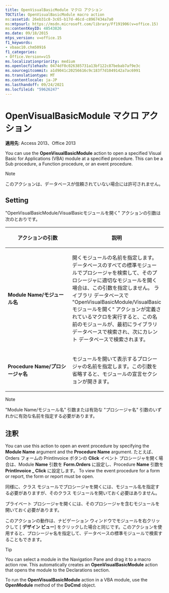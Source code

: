 ```yaml
---
title: OpenVisualBasicModule マクロ アクション
TOCTitle: OpenVisualBasicModule macro action
ms:assetid: 26eb31c8-3c65-b17d-46cd-c8967434a7a0
ms:mtpsurl: https://msdn.microsoft.com/library/Ff191906(v=office.15)
ms:contentKeyID: 48543826
ms.date: 09/18/2015
mtps_version: v=office.15
f1_keywords:
- vbaac10.chm50916
f1_categories:
- Office.Version=v15
ms.localizationpriority: medium
ms.openlocfilehash: 0474df0c026385731a13bf122c87bebab7af9e3c
ms.sourcegitcommit: a1d9041c20256616c9c183f7d1049142a7ac6991
ms.translationtype: MT
ms.contentlocale: ja-JP
ms.lasthandoff: 09/24/2021
ms.locfileid: "59626247"
---
```

# <a name="openvisualbasicmodule-macro-action"></a>OpenVisualBasicModule マクロ アクション

**適用先**: Access 2013、Office 2013

You can use the **OpenVisualBasicModule** action to open a specified Visual Basic for Applications (VBA) module at a specified procedure. This can be a Sub procedure, a Function procedure, or an event procedure.

> [!NOTE]
> このアクションは、データベースが信頼されていない場合には許可されません。 

## <a name="setting"></a>Setting

"OpenVisualBasicModule/VisualBasicモジュールを開く" アクションの引数は次のとおりです。

<table>
<colgroup>
<col style="width: 50%" />
<col style="width: 50%" />
</colgroup>
<thead>
<tr class="header">
<th><p>アクションの引数</p></th>
<th><p>説明</p></th>
</tr>
</thead>
<tbody>
<tr class="odd">
<td><p><strong>Module Name/モジュール名</strong></p></td>
<td><p>開くモジュールの名前を指定します。 データベースのすべての標準モジュールでプロシージャを検索して、そのプロシージャに適切なモジュールを開く場合は、この引数を指定しません。 ライブラリ データベースで "OpenVisualBasicModule/VisualBasicモジュールを開く" アクションが定義されているマクロを実行すると、この名前のモジュールが、最初にライブラリ データベースで検索され、次にカレント データベースで検索されます。</p></td>
</tr>
<tr class="even">
<td><p><strong>Procedure Name/プロシージャ名</strong></p></td>
<td><p>モジュールを開いて表示するプロシージャの名前を指定します。この引数を省略すると、モジュールの宣言セクションが開きます。</p></td>
</tr>
</tbody>
</table>

> [!NOTE]
> "Module Name/モジュール名" 引数または有効な "プロシージャ名" 引数のいずれかに有効な名前を指定する必要があります。


## <a name="remarks"></a>注釈

You can use this action to open an event procedure by specifying the **Module Name** argument and the **Procedure Name** argument. たとえば、Orders フォームの PrintInvoice ボタンの **Click** イベント プロシージャを開く場合は、Module **Name** 引数を **Form.Orders** に設定し、Procedure **Name** 引数を **PrintInvoice \_ Click** に設定します。 To view the event procedure for a form or report, the form or report must be open.

同様に、クラス モジュールでプロシージャを開くには、モジュール名を指定する必要がありますが、そのクラス モジュールを開いておく必要はありません。

プライベート プロシージャを開くには、そのプロシージャを含むモジュールを開いておく必要があります。

このアクションの動作は、ナビゲーション ウィンドウでモジュールを右クリックして [ **デザイン ビュー**] をクリックした場合と同じです。このアクションを使用すると、プロシージャ名を指定して、データベースの標準モジュールで検索することもできます。

> [!TIP]
> You can select a module in the Navigation Pane and drag it to a macro action row. This automatically creates an **OpenVisualBasicModule** action that opens the module to the Declarations section.

To run the **OpenVisualBasicModule** action in a VBA module, use the **OpenModule** method of the **DoCmd** object.

